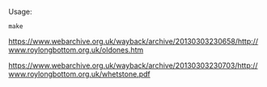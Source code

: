 Usage:
```shell
make
```

https://www.webarchive.org.uk/wayback/archive/20130303230658/http://www.roylongbottom.org.uk/oldones.htm

https://www.webarchive.org.uk/wayback/archive/20130303230703/http://www.roylongbottom.org.uk/whetstone.pdf
